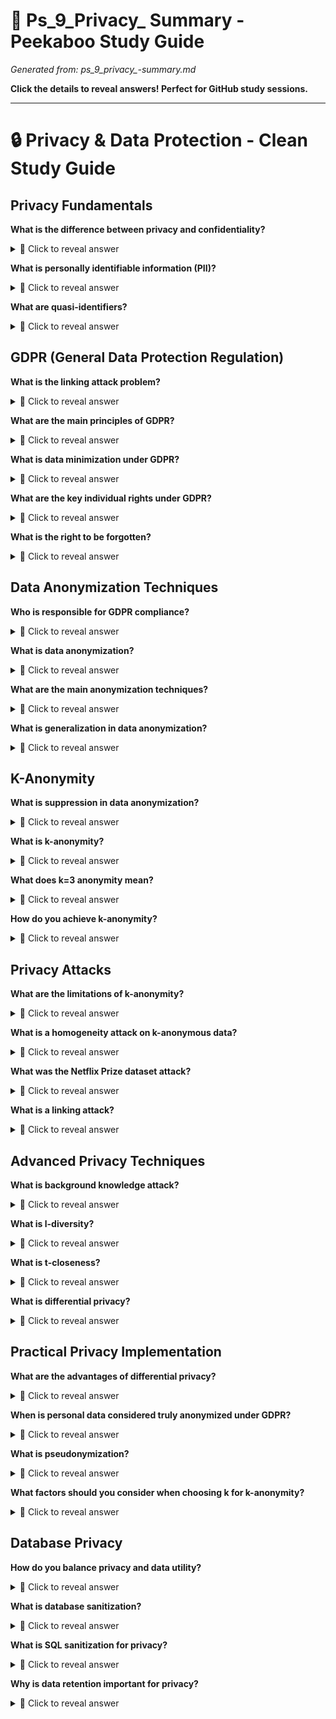 # 🫣 Ps_9_Privacy_ Summary - Peekaboo Study Guide
*Generated from: ps_9_privacy_-summary.md*

**Click the details to reveal answers! Perfect for GitHub study sessions.**

---

# 🔒 Privacy & Data Protection - Clean Study Guide
## Privacy Fundamentals
**What is the difference between privacy and confidentiality?**
<details>
<summary>🤔 Click to reveal answer</summary>

Privacy is an individual's right to control how their personal data is used, while confidentiality is the obligation to keep information secret from unauthorized parties.

</details>

**What is personally identifiable information (PII)?**
<details>
<summary>🤔 Click to reveal answer</summary>

Any information that can be used to identify a specific individual, either directly (name, SSN) or indirectly when combined with other data.

</details>

**What are quasi-identifiers?**
<details>
<summary>🤔 Click to reveal answer</summary>

Attributes that alone don't uniquely identify someone, but when combined with other data sources can lead to re-identification (e.g., age, ZIP code, gender).

</details>

## GDPR (General Data Protection Regulation)
**What is the linking attack problem?**
<details>
<summary>🤔 Click to reveal answer</summary>

87% of the US population can be uniquely identified using just ZIP code, gender, and date of birth when combined with external datasets.

</details>

**What are the main principles of GDPR?**
<details>
<summary>🤔 Click to reveal answer</summary>

1) Lawful, fair, transparent processing, 2) Purpose limitation, 3) Data minimization, 4) Accuracy, 5) Storage limitation, 6) Integrity & confidentiality, 7) Accountability.

</details>

**What is data minimization under GDPR?**
<details>
<summary>🤔 Click to reveal answer</summary>

Only collecting personal data that is necessary and relevant for the specific, stated purpose - no more than required.

</details>

**What are the key individual rights under GDPR?**
<details>
<summary>🤔 Click to reveal answer</summary>

Right to access, right to rectification, right to erasure (right to be forgotten), right to data portability, right to object.

</details>

**What is the right to be forgotten?**
<details>
<summary>🤔 Click to reveal answer</summary>

Individuals can request organizations to delete their personal data under certain circumstances, such as when data is no longer necessary.

</details>

## Data Anonymization Techniques
**Who is responsible for GDPR compliance?**
<details>
<summary>🤔 Click to reveal answer</summary>

The data controller (who determines purposes and means of processing) bears primary responsibility for compliance.

</details>

**What is data anonymization?**
<details>
<summary>🤔 Click to reveal answer</summary>

The process of removing or altering personally identifiable information so that individuals cannot be identified from the dataset.

</details>

**What are the main anonymization techniques?**
<details>
<summary>🤔 Click to reveal answer</summary>

1) Blanking (removing data), 2) Hashing (one-way transformation), 3) Masking (partial obscuring), 4) Generalization (making data less specific), 5) Suppression (removing records).

</details>

**What is generalization in data anonymization?**
<details>
<summary>🤔 Click to reveal answer</summary>

Replacing specific values with more general ones (e.g., exact age "25" becomes age range "20-30").

</details>

## K-Anonymity
**What is suppression in data anonymization?**
<details>
<summary>🤔 Click to reveal answer</summary>

Removing entire records or fields that contain unique or sensitive information that cannot be generalized.

</details>

**What is k-anonymity?**
<details>
<summary>🤔 Click to reveal answer</summary>

A privacy preservation technique ensuring that each record in a dataset is indistinguishable from at least k-1 other records based on quasi-identifiers.

</details>

**What does k=3 anonymity mean?**
<details>
<summary>🤔 Click to reveal answer</summary>

Every combination of quasi-identifier values appears at least 3 times in the dataset, so any individual is indistinguishable from at least 2 others.

</details>

**How do you achieve k-anonymity?**
<details>
<summary>🤔 Click to reveal answer</summary>

Through generalization (making values less specific) and suppression (removing outlier records) of quasi-identifiers.

</details>

## Privacy Attacks
**What are the limitations of k-anonymity?**
<details>
<summary>🤔 Click to reveal answer</summary>

1) Homogeneity attack (if all k records have same sensitive value), 2) Background knowledge attack, 3) Data utility loss through generalization.

</details>

**What is a homogeneity attack on k-anonymous data?**
<details>
<summary>🤔 Click to reveal answer</summary>

When all records in an equivalence class have the same sensitive attribute value, allowing inference even without exact identification.

</details>

**What was the Netflix Prize dataset attack?**
<details>
<summary>🤔 Click to reveal answer</summary>

A famous de-anonymization attack where researchers linked "anonymous" Netflix ratings with public IMDb ratings to identify users.

</details>

**What is a linking attack?**
<details>
<summary>🤔 Click to reveal answer</summary>

Combining an anonymized dataset with external data sources to re-identify individuals using quasi-identifiers.

</details>

## Advanced Privacy Techniques
**What is background knowledge attack?**
<details>
<summary>🤔 Click to reveal answer</summary>

Using additional information about individuals (not in the dataset) to reduce anonymity and potentially identify people.

</details>

**What is l-diversity?**
<details>
<summary>🤔 Click to reveal answer</summary>

An extension of k-anonymity that ensures each equivalence class has at least l different values for sensitive attributes, preventing homogeneity attacks.

</details>

**What is t-closeness?**
<details>
<summary>🤔 Click to reveal answer</summary>

Further refinement requiring that the distribution of sensitive attributes in each equivalence class is close to the overall distribution.

</details>

**What is differential privacy?**
<details>
<summary>🤔 Click to reveal answer</summary>

A privacy technique that adds carefully calibrated random noise to query results, providing mathematical guarantees about privacy.

</details>

## Practical Privacy Implementation
**What are the advantages of differential privacy?**
<details>
<summary>🤔 Click to reveal answer</summary>

1) Mathematical privacy guarantees, 2) Composability (multiple queries), 3) Resistance to auxiliary information attacks, 4) Better utility preservation.

</details>

**When is personal data considered truly anonymized under GDPR?**
<details>
<summary>🤔 Click to reveal answer</summary>

When data is irreversibly altered so that individuals cannot be identified directly or indirectly, even with additional information.

</details>

**What is pseudonymization?**
<details>
<summary>🤔 Click to reveal answer</summary>

Replacing identifying information with artificial identifiers while maintaining a separate mapping that can be reversed if needed.

</details>

**What factors should you consider when choosing k for k-anonymity?**
<details>
<summary>🤔 Click to reveal answer</summary>

1) Sensitivity of data, 2) Risk tolerance, 3) Data utility requirements, 4) Size of dataset, 5) Regulatory requirements.

</details>

## Database Privacy
**How do you balance privacy and data utility?**
<details>
<summary>🤔 Click to reveal answer</summary>

1) Choose appropriate anonymization level, 2) Use domain hierarchies for generalization, 3) Consider which attributes to generalize, 4) Evaluate information loss metrics.

</details>

**What is database sanitization?**
<details>
<summary>🤔 Click to reveal answer</summary>

Removing or protecting private information from databases before sharing or analysis to prevent privacy breaches.

</details>

**What is SQL sanitization for privacy?**
<details>
<summary>🤔 Click to reveal answer</summary>

Techniques to prevent SQL injection attacks that could lead to unauthorized access to personal data in databases.

</details>

**Why is data retention important for privacy?**
<details>
<summary>🤔 Click to reveal answer</summary>

Keeping personal data longer than necessary increases privacy risks and may violate regulations like GDPR's storage limitation principle.

</details>

